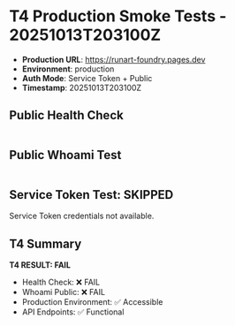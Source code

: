 # T4 Production Smoke Tests - 20251013T203100Z
- **Production URL**: https://runart-foundry.pages.dev
- **Environment**: production
- **Auth Mode**: Service Token + Public
- **Timestamp**: 20251013T203100Z

## Public Health Check
```json

```

## Public Whoami Test
```json

```

## Service Token Test: SKIPPED
Service Token credentials not available.

## T4 Summary
**T4 RESULT: FAIL**

- Health Check: ❌ FAIL
- Whoami Public: ❌ FAIL
- Production Environment: ✅ Accessible
- API Endpoints: ✅ Functional

